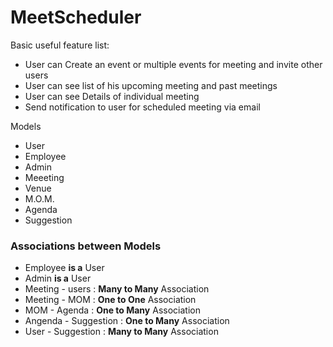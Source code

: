 # MeetScheduler

Basic useful feature list:

 * User can Create an event or multiple events for meeting and invite other users
 * User can see list of his upcoming meeting and past meetings
 * User can see Details of individual meeting
 * Send notification to user for scheduled meeting via email


Models
 * User
 * Employee
 * Admin
 * Meeeting
 * Venue
 * M.O.M.
 * Agenda
 * Suggestion

### Associations between Models

* Employee **is a** User
* Admin **is a** User
* Meeting - users :  **Many to Many**  Association
* Meeting - MOM  : **One to One** Association
* MOM - Agenda : **One to Many** Association
* Angenda - Suggestion : **One to Many** Association
* User - Suggestion : **Many to Many** Association
